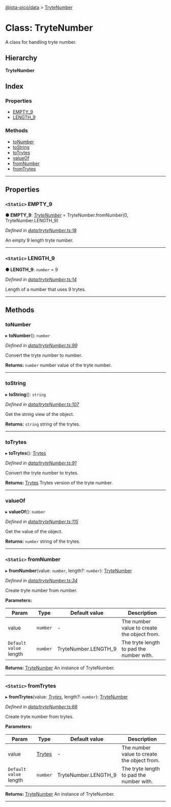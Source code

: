 [@iota-pico/data](../README.md) > [TryteNumber](../classes/trytenumber.md)

# Class: TryteNumber

A class for handling tryte number.

## Hierarchy

**TryteNumber**

## Index

### Properties

* [EMPTY_9](trytenumber.md#empty_9)
* [LENGTH_9](trytenumber.md#length_9)

### Methods

* [toNumber](trytenumber.md#tonumber)
* [toString](trytenumber.md#tostring)
* [toTrytes](trytenumber.md#totrytes)
* [valueOf](trytenumber.md#valueof)
* [fromNumber](trytenumber.md#fromnumber)
* [fromTrytes](trytenumber.md#fromtrytes)

---

## Properties

<a id="empty_9"></a>

### `<Static>` EMPTY_9

**● EMPTY_9**: *[TryteNumber](trytenumber.md)* =  TryteNumber.fromNumber(0, TryteNumber.LENGTH_9)

*Defined in [data/tryteNumber.ts:18](https://github.com/iota-pico/data/blob/56eb85f/src/data/tryteNumber.ts#L18)*

An empty 9 length tryte number.

___
<a id="length_9"></a>

### `<Static>` LENGTH_9

**● LENGTH_9**: *`number`* = 9

*Defined in [data/tryteNumber.ts:14](https://github.com/iota-pico/data/blob/56eb85f/src/data/tryteNumber.ts#L14)*

Length of a number that uses 9 trytes.

___

## Methods

<a id="tonumber"></a>

###  toNumber

▸ **toNumber**(): `number`

*Defined in [data/tryteNumber.ts:99](https://github.com/iota-pico/data/blob/56eb85f/src/data/tryteNumber.ts#L99)*

Convert the tryte number to number.

**Returns:** `number`
number value of the tryte number.

___
<a id="tostring"></a>

###  toString

▸ **toString**(): `string`

*Defined in [data/tryteNumber.ts:107](https://github.com/iota-pico/data/blob/56eb85f/src/data/tryteNumber.ts#L107)*

Get the string view of the object.

**Returns:** `string`
string of the trytes.

___
<a id="totrytes"></a>

###  toTrytes

▸ **toTrytes**(): [Trytes](trytes.md)

*Defined in [data/tryteNumber.ts:91](https://github.com/iota-pico/data/blob/56eb85f/src/data/tryteNumber.ts#L91)*

Convert the tryte number to trytes.

**Returns:** [Trytes](trytes.md)
Trytes version of the tryte number.

___
<a id="valueof"></a>

###  valueOf

▸ **valueOf**(): `number`

*Defined in [data/tryteNumber.ts:115](https://github.com/iota-pico/data/blob/56eb85f/src/data/tryteNumber.ts#L115)*

Get the value of the object.

**Returns:** `number`
string of the trytes.

___
<a id="fromnumber"></a>

### `<Static>` fromNumber

▸ **fromNumber**(value: *`number`*, length?: *`number`*): [TryteNumber](trytenumber.md)

*Defined in [data/tryteNumber.ts:34](https://github.com/iota-pico/data/blob/56eb85f/src/data/tryteNumber.ts#L34)*

Create tryte number from number.

**Parameters:**

| Param | Type | Default value | Description |
| ------ | ------ | ------ | ------ |
| value | `number` | - |  The number value to create the object from. |
| `Default value` length | `number` |  TryteNumber.LENGTH_9 |  The tryte length to pad the number with. |

**Returns:** [TryteNumber](trytenumber.md)
An instance of TryteNumber.

___
<a id="fromtrytes"></a>

### `<Static>` fromTrytes

▸ **fromTrytes**(value: *[Trytes](trytes.md)*, length?: *`number`*): [TryteNumber](trytenumber.md)

*Defined in [data/tryteNumber.ts:66](https://github.com/iota-pico/data/blob/56eb85f/src/data/tryteNumber.ts#L66)*

Create tryte number from trytes.

**Parameters:**

| Param | Type | Default value | Description |
| ------ | ------ | ------ | ------ |
| value | [Trytes](trytes.md) | - |  The number value to create the object from. |
| `Default value` length | `number` |  TryteNumber.LENGTH_9 |  The tryte length to pad the number with. |

**Returns:** [TryteNumber](trytenumber.md)
An instance of TryteNumber.

___

